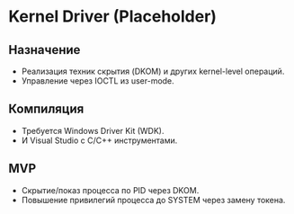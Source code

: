 # Kernel Driver (Placeholder)

## Назначение
- Реализация техник скрытия (DKOM) и других kernel-level операций.
- Управление через IOCTL из user-mode.

## Компиляция
- Требуется Windows Driver Kit (WDK).
- И Visual Studio с C/C++ инструментами.

## MVP
- Скрытие/показ процесса по PID через DKOM.
- Повышение привилегий процесса до SYSTEM через замену токена. 